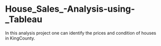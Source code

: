 # House_Sales_-Analysis-using-_Tableau
In this analysis project one can identify the prices and condition of houses in KingCounty.
